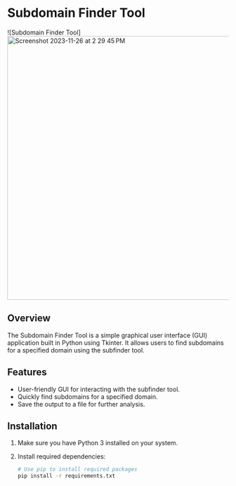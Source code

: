 # Subdomain Finder Tool

![Subdomain Finder Tool]
<img width="601" alt="Screenshot 2023-11-26 at 2 29 45 PM" src="https://github.com/sasi123-sk/Subfinder-gui/assets/81082865/52e5863d-5369-48ee-91a3-dde2931c4a01">


## Overview

The Subdomain Finder Tool is a simple graphical user interface (GUI) application built in Python using Tkinter. It allows users to find subdomains for a specified domain using the subfinder tool.

## Features

- User-friendly GUI for interacting with the subfinder tool.
- Quickly find subdomains for a specified domain.
- Save the output to a file for further analysis.

## Installation

1. Make sure you have Python 3 installed on your system.
2. Install required dependencies:

   ```bash
   # Use pip to install required packages
   pip install -r requirements.txt
